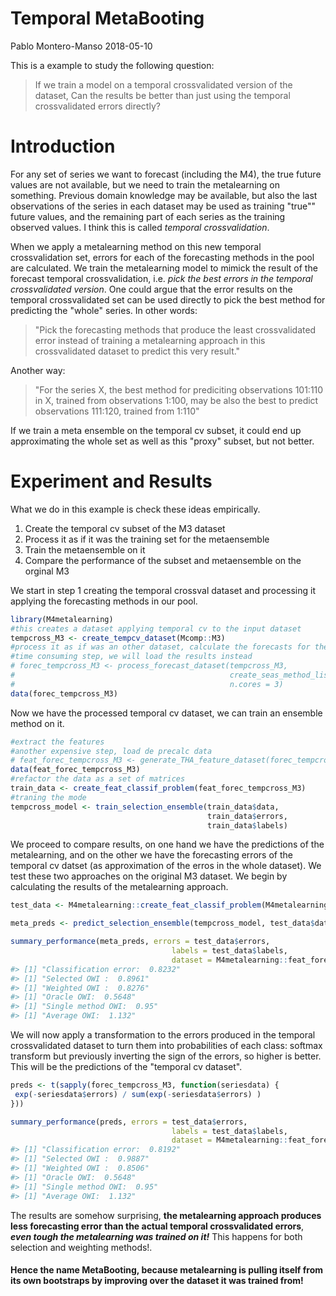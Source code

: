 Temporal MetaBooting
================
Pablo Montero-Manso
2018-05-10

This is a example to study the following question:

> If we train a model on a temporal crossvalidated version of the dataset, Can the results be better than just using the temporal crossvalidated errors directly?

Introduction
============

For any set of series we want to forecast (including the M4), the true future values are not available, but we need to train the metalearning on something. Previous domain knowledge may be available, but also the last observations of the series in each dataset may be used as training "true"" future values, and the remaining part of each series as the training observed values. I think this is called *temporal crossvalidation*.

When we apply a metalearning method on this new temporal crossvalidation set, errors for each of the forecasting methods in the pool are calculated. We train the metalearning model to mimick the result of the forecast temporal crossvalidation, i.e. *pick the best errors in the temporal crossvalidated version*. One could argue that the error results on the temporal crossvalidated set can be used directly to pick the best method for predicting the "whole" series. In other words:

> "Pick the forecasting methods that produce the least crossvalidated error instead of training a metalearning approach in this crossvalidated dataset to predict this very result."

Another way:

> "For the series X, the best method for prediciting observations 101:110 in X, trained from observations 1:100, may be also the best to predict observations 111:120, trained from 1:110"

If we train a meta ensemble on the temporal cv subset, it could end up approximating the whole set as well as this "proxy" subset, but not better.

Experiment and Results
======================

What we do in this example is check these ideas empirically.

1.  Create the temporal cv subset of the M3 dataset
2.  Process it as if it was the training set for the metaensemble
3.  Train the metaensemble on it
4.  Compare the performance of the subset and metaensemble on the orginal M3

We start in step 1 creating the temporal crossval dataset and processing it applying the forecasting methods in our pool.

``` r
library(M4metalearning)
#this creates a dataset applying temporal cv to the input dataset
tempcross_M3 <- create_tempcv_dataset(Mcomp::M3)
#process it as if was an other dataset, calculate the forecasts for the methods, errors, etc.
#time consuming step, we will load the results instead
# forec_tempcross_M3 <- process_forecast_dataset(tempcross_M3,
#                                                create_seas_method_list(),
#                                                n.cores = 3)
data(forec_tempcross_M3)
```

Now we have the processed temporal cv dataset, we can train an ensemble method on it.

``` r
#extract the features
#another expensive step, load de precalc data
# feat_forec_tempcross_M3 <- generate_THA_feature_dataset(forec_tempcross_M3, n.cores = 2)
data(feat_forec_tempcross_M3)
#refactor the data as a set of matrices
train_data <- create_feat_classif_problem(feat_forec_tempcross_M3)
#traning the mode
tempcross_model <- train_selection_ensemble(train_data$data,
                                            train_data$errors,
                                            train_data$labels)
```

We proceed to compare results, on one hand we have the predictions of the metalearning, and on the other we have the forecasting errors of the temporal cv datset (as approximation of the erros in the whole dataset). We test these two approaches on the original M3 dataset. We begin by calculating the results of the metalearning approach.

``` r
test_data <- M4metalearning::create_feat_classif_problem(M4metalearning::feat_forec_M3)

meta_preds <- predict_selection_ensemble(tempcross_model, test_data$data)

summary_performance(meta_preds, errors = test_data$errors,
                                    labels = test_data$labels,
                                    dataset = M4metalearning::feat_forec_M3)
#> [1] "Classification error:  0.8232"
#> [1] "Selected OWI :  0.8961"
#> [1] "Weighted OWI :  0.8276"
#> [1] "Oracle OWI:  0.5648"
#> [1] "Single method OWI:  0.95"
#> [1] "Average OWI:  1.132"
```

We will now apply a transformation to the errors produced in the temporal crossvalidated dataset to turn them into probabilities of each class: softmax transform but previously inverting the sign of the errors, so higher is better. This will be the predictions of the "temporal cv dataset".

``` r
preds <- t(sapply(forec_tempcross_M3, function(seriesdata) {
 exp(-seriesdata$errors) / sum(exp(-seriesdata$errors) )
}))

summary_performance(preds, errors = test_data$errors,
                                    labels = test_data$labels,
                                    dataset = M4metalearning::feat_forec_M3)
#> [1] "Classification error:  0.8192"
#> [1] "Selected OWI :  0.9887"
#> [1] "Weighted OWI :  0.8506"
#> [1] "Oracle OWI:  0.5648"
#> [1] "Single method OWI:  0.95"
#> [1] "Average OWI:  1.132"
```

The results are somehow surprising, **the metalearning approach produces less forecasting error than the actual temporal crossvalidated errors**, ***even tough the metalearning was trained on it!*** This happens for both selection and weighting methods!.

#### Hence the name MetaBooting, because metalearning is pulling itself from its own bootstraps by improving over the dataset it was trained from!
